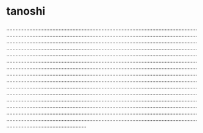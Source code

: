 # tanoshi
........................................................................................................................................................................................................................................................................................................................................................................................................................................................................................................................................................................................................................................................................................................................................................................................................................................................................................................................................................................................................................................................................................................................................................................................................................................................................................................................................................................................................................................................................................................................................................................................................................................................................................................................................................................................................................................................................................................................................................................................
